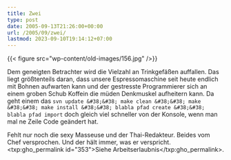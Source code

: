 ```yaml
---
title: Zwei
type: post
date: 2005-09-13T21:26:00+00:00
url: /2005/09/zwei/
lastmod: 2023-09-10T19:14:12+07:00
---
```

{{< figure src="wp-content/old-images/156.jpg" />}}

Dem geneigten Betrachter wird die Vielzahl an Trinkgefäßen auffallen. Das liegt größtenteils daran, dass unsere Espressomaschine seit heute endlich mit Bohnen aufwarten kann und der gestresste Programmierer sich an einem groben Schub Koffein die müden Denkmuskel aufheitern kann. Da geht einem das `svn update &#38;&#38; make clean &#38;&#38; make &#38;&#38; make install &#38;&#38; blabla pfad create &#38;&#38; blabla pfad import` doch gleich viel schneller von der Konsole, wenn man mal ne Zeile Code geändert hat.

Fehlt nur noch die sexy Masseuse und der Thai-Redakteur. Beides vom Chef versprochen. Und der hält immer, was er verspricht. <txp:gho_permalink id="353">Siehe Arbeitserlaubnis</txp:gho_permalink>.

